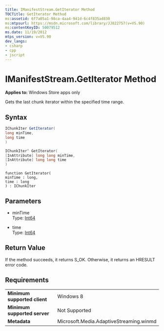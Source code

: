```yaml
---
title: IManifestStream.GetIterator Method
TOCTitle: GetIterator Method
ms:assetid: 6f7a05a1-98ca-4aa4-941d-6c4f835ad830
ms:mtpsurl: https://msdn.microsoft.com/library/JJ822757(v=VS.90)
ms:contentKeyID: 50079512
ms.date: 11/19/2012
mtps_version: v=VS.90
dev_langs:
- csharp
- cpp
- jscript
---
```


# IManifestStream.GetIterator Method

**Applies to:** Windows Store apps only

Gets the last chunk iterator within the specified time range.

## Syntax

```csharp
IChunkIter GetIterator(
long minTime,
long time
)
```

```cpp
IChunkIter^ GetIterator(
[InAttribute] long long minTime, 
[InAttribute] long long time
)
```

```jscript
function GetIterator(
minTime : long, 
time : long
) : IChunkIter
```

## Parameters

  - minTime  
    Type: [Int64](https://msdn.microsoft.com/library/6yy583ek)

  - time  
    Type: [Int64](https://msdn.microsoft.com/library/6yy583ek)

## Return Value

If the method succeeds, it returns S\_OK. Otherwise, it returns an HRESULT error code.

## Requirements

|||
|--- |--- |
|**Minimum supported client**|Windows 8|
|**Minimum supported server**|Not Supported|
|**Metadata**|Microsoft.Media.AdaptiveStreaming.winmd|

